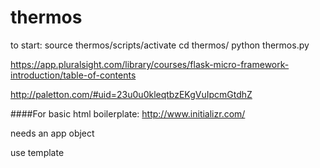 # thermos
to start:
source thermos/scripts/activate
cd thermos/
python thermos.py

https://app.pluralsight.com/library/courses/flask-micro-framework-introduction/table-of-contents

http://paletton.com/#uid=23u0u0kleqtbzEKgVuIpcmGtdhZ

####For basic html boilerplate:
http://www.initializr.com/

needs an app object

use template 